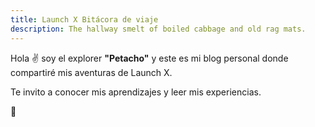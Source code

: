 ```yaml
---
title: Launch X Bitácora de viaje
description: The hallway smelt of boiled cabbage and old rag mats.
---
```


Hola ✌️  soy el explorer **"Petacho"** y este es mi blog personal donde compartiré mis aventuras de Launch X.

Te invito a conocer mis aprendizajes y leer mis experiencias.

🚀

